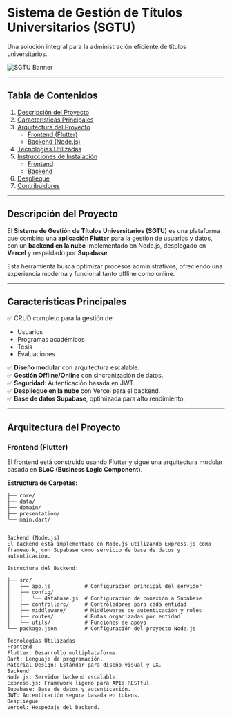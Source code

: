 # **Sistema de Gestión de Títulos Universitarios (SGTU)**
Una solución integral para la administración eficiente de títulos universitarios.

![SGTU Banner](https://via.placeholder.com/800x200?text=Sistema+de+Gesti%C3%B3n+de+T%C3%ADtulos+Universitarios)

---

## **Tabla de Contenidos**
1. [Descripción del Proyecto](#descripción-del-proyecto)
2. [Características Principales](#características-principales)
3. [Arquitectura del Proyecto](#arquitectura-del-proyecto)
    - [Frontend (Flutter)](#frontend-flutter)
    - [Backend (Node.js)](#backend-nodejs)
4. [Tecnologías Utilizadas](#tecnologías-utilizadas)
5. [Instrucciones de Instalación](#instrucciones-de-instalación)
    - [Frontend](#instalación-del-frontend)
    - [Backend](#instalación-del-backend)
6. [Despliegue](#despliegue)
7. [Contribuidores](#contribuidores)

---

## **Descripción del Proyecto**
El **Sistema de Gestión de Títulos Universitarios (SGTU)** es una plataforma que combina una **aplicación Flutter** para la gestión de usuarios y datos, con un **backend en la nube** implementado en Node.js, desplegado en **Vercel** y respaldado por **Supabase**.

Esta herramienta busca optimizar procesos administrativos, ofreciendo una experiencia moderna y funcional tanto offline como online.

---

## **Características Principales**
✅ CRUD completo para la gestión de:
- Usuarios
- Programas académicos
- Tesis
- Evaluaciones

✅ **Diseño modular** con arquitectura escalable.  
✅ **Gestión Offline/Online** con sincronización de datos.  
✅ **Seguridad**: Autenticación basada en JWT.  
✅ **Despliegue en la nube** con Vercel para el backend.  
✅ **Base de datos Supabase**, optimizada para alto rendimiento.

---

## **Arquitectura del Proyecto**

### **Frontend (Flutter)**
El frontend está construido usando Flutter y sigue una arquitectura modular basada en **BLoC (Business Logic Component)**.

**Estructura de Carpetas:**
```plaintext
├── core/                
├── data/               
├── domain/                
├── presentation/             
└── main.dart/               


Backend (Node.js)
El backend está implementado en Node.js utilizando Express.js como framework, con Supabase como servicio de base de datos y autenticación.

Estructura del Backend:

├── src/  
│   ├── app.js           # Configuración principal del servidor  
│   ├── config/  
│   │   └── database.js  # Configuración de conexión a Supabase  
│   ├── controllers/     # Controladores para cada entidad  
│   ├── middleware/      # Middlewares de autenticación y roles  
│   ├── routes/          # Rutas organizadas por entidad  
│   └── utils/           # Funciones de apoyo  
└── package.json         # Configuración del proyecto Node.js  

Tecnologías Utilizadas
Frontend
Flutter: Desarrollo multiplataforma.
Dart: Lenguaje de programación.
Material Design: Estándar para diseño visual y UX.
Backend
Node.js: Servidor backend escalable.
Express.js: Framework ligero para APIs RESTful.
Supabase: Base de datos y autenticación.
JWT: Autenticación segura basada en tokens.
Despliegue
Vercel: Hospedaje del backend.
